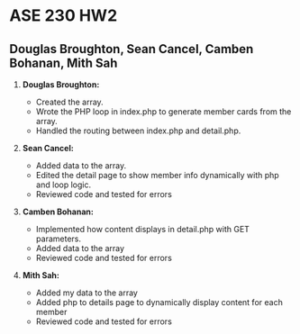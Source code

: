 # ASE 230 HW2

## Douglas Broughton, Sean Cancel, Camben Bohanan, Mith Sah

1. **Douglas Broughton:**
   - Created the array.
   - Wrote the PHP loop in index.php to generate member cards from the array.
   - Handled the routing between index.php and detail.php.

2. **Sean Cancel:**
   - Added data to the array.
   - Edited the detail page to show member info dynamically with php and loop logic.
   - Reviewed code and tested for errors

3. **Camben Bohanan:**
   - Implemented how content displays in detail.php with GET parameters.
   - Added data to the array
   - Reviewed code and tested for errors
3. **Mith Sah:**
   - Added my data to the array
   - Added php to details page to dynamically display content for each member
   - Reviewed code and tested for errors
